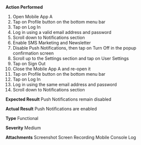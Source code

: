 **Action Performed**
1. Open Mobile App A
2. Tap on Profile button on the bottom menu bar
3. Tap on Log In
4. Log in using a valid email address and password
5. Scroll down to Notifications section
6. Enable SMS Marketing and Newsletter
7. Disable Push Notifications, then tap on Turn Off in the popup confirmation screen
8. Scroll up to the Settings section and tap on User Settings
9. Tap on Sign Out
10. Close the Mobile App A and re-open it
11. Tap on Profile button on the bottom menu bar
12. Tap on Log In
13. Log in using the same email address and password
14. Scroll down to Notifications section

    
**Expected Result**
Push Notifications remain disabled

**Actual Result**
Push Notifications are enabled

**Type**
Functional

**Severity**
Medium

**Attachments**
Screenshot
Screen Recording
Mobile Console Log



